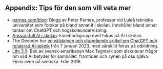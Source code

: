 ## Appendix: Tips för den som vill veta mer
* [parnes.com/blog][1]: Blogg av Peter Parnes, professor vid Luleå tekniska universitet som forskar på bland annat it i skolan. Innehåller bland annat tankar om ChatGPT och högskoleundervisning.
* [Ansvarsfull AI i skolan][2]: Facebookgrupp med fokus på AI i skolan.
* The Decoder har [en välskriven och djupgående artikel om ChatGPT och relaterad AI-teknik][3] från 7 junuari 2023, med särskild fokus på utbildning.
* [Life 3.0][4]: Bok av svensk-amerikanen Max Tegmark som diskuterar frågor om vad AI betyder för samhället, framtiden och synen på oss själva. Finns även på svenska. Från 2018.

[1]:	http://www.parnes.com/blog/
[2]:	https://www.facebook.com/groups/816917802719935
[3]:	https://the-decoder.com/ai-in-education-chatgpt-is-just-the-beginning/
[4]:	https://en.wikipedia.org/wiki/Life_3.0